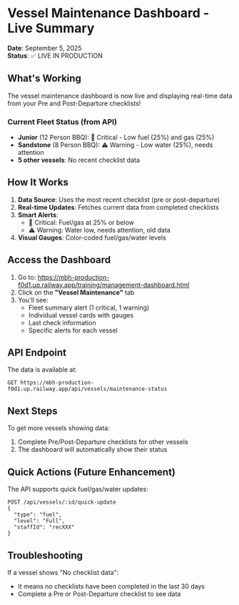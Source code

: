 # Vessel Maintenance Dashboard - Live Summary

**Date**: September 5, 2025  
**Status**: ✅ LIVE IN PRODUCTION

## What's Working

The vessel maintenance dashboard is now live and displaying real-time data from your Pre and Post-Departure checklists!

### Current Fleet Status (from API)
- **Junior** (12 Person BBQ): 🚨 Critical - Low fuel (25%) and gas (25%)
- **Sandstone** (8 Person BBQ): ⚠️ Warning - Low water (25%), needs attention
- **5 other vessels**: No recent checklist data

## How It Works

1. **Data Source**: Uses the most recent checklist (pre or post-departure)
2. **Real-time Updates**: Fetches current data from completed checklists
3. **Smart Alerts**: 
   - 🚨 Critical: Fuel/gas at 25% or below
   - ⚠️ Warning: Water low, needs attention, old data
4. **Visual Gauges**: Color-coded fuel/gas/water levels

## Access the Dashboard

1. Go to: https://mbh-production-f0d1.up.railway.app/training/management-dashboard.html
2. Click on the **"Vessel Maintenance"** tab
3. You'll see:
   - Fleet summary alert (1 critical, 1 warning)
   - Individual vessel cards with gauges
   - Last check information
   - Specific alerts for each vessel

## API Endpoint

The data is available at:
```
GET https://mbh-production-f0d1.up.railway.app/api/vessels/maintenance-status
```

## Next Steps

To get more vessels showing data:
1. Complete Pre/Post-Departure checklists for other vessels
2. The dashboard will automatically show their status

## Quick Actions (Future Enhancement)

The API supports quick fuel/gas/water updates:
```
POST /api/vessels/:id/quick-update
{
  "type": "fuel",
  "level": "Full",
  "staffId": "recXXX"
}
```

## Troubleshooting

If a vessel shows "No checklist data":
- It means no checklists have been completed in the last 30 days
- Complete a Pre or Post-Departure checklist to see data
